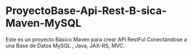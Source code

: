 # ProyectoBase-Api-Rest-B-sica-Maven-MySQL


Este es un proyecto Básico Maven para crear API RestFul Conectándose a una Base de Datos MySQL , Java, JAX-RS, MVC.


